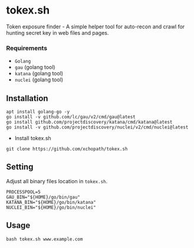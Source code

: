 # tokex.sh

Token exposure finder - A simple helper tool for auto-recon and crawl for hunting secret key in web files and pages.

### Requirements
- `Golang`
- `gau` (golang tool)
- `katana` (golang tool)
- `nuclei` (golang tool)

## Installation

```
apt install golang-go -y
go install -v github.com/lc/gau/v2/cmd/gau@latest
go install github.com/projectdiscovery/katana/cmd/katana@latest
go install -v github.com/projectdiscovery/nuclei/v2/cmd/nuclei@latest
```

- Install tokex.sh

```
git clone https://github.com/xchopath/tokex.sh
```

## Setting

Adjust all binary files location in `tokex.sh`.

```
PROCESSPOOL=5
GAU_BIN="${HOME}/go/bin/gau"
KATANA_BIN="${HOME}/go/bin/katana"
NUCLEI_BIN="${HOME}/go/bin/nuclei"
```

## Usage

```
bash tokex.sh www.example.com
```